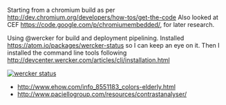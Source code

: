Starting from a chromium build as per
http://dev.chromium.org/developers/how-tos/get-the-code
Also looked at CEF https://code.google.com/p/chromiumembedded/,
for later research.

Using @wercker for build and deployment pipelining.
Installed https://atom.io/packages/wercker-status so I can keep an eye on it.
Then I installed the command line tools following
 http://devcenter.wercker.com/articles/cli/installation.html

[![wercker status](https://app.wercker.com/status/53dd43b8df12aee6380c35e5/m "wercker status")](https://app.wercker.com/project/bykey/53dd43b8df12aee6380c35e5)


 - http://www.ehow.com/info_8551183_colors-elderly.html
 - http://www.paciellogroup.com/resources/contrastanalyser/
